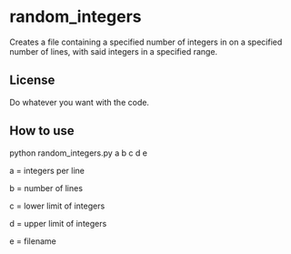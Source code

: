 random_integers
===============
Creates a file containing a specified number of integers in on a specified number
of lines, with said integers in a specified range.

License
-------
Do whatever you want with the code.

How to use
----------
python random_integers.py a b c d e

a = integers per line

b = number of lines

c = lower limit of integers

d = upper limit of integers

e = filename
